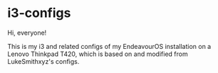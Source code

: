 # i3-configs

Hi, everyone!

This is my i3 and related configs of my EndeavourOS installation on a Lenovo Thinkpad T420, which is based on and modified from LukeSmithxyz's configs.
